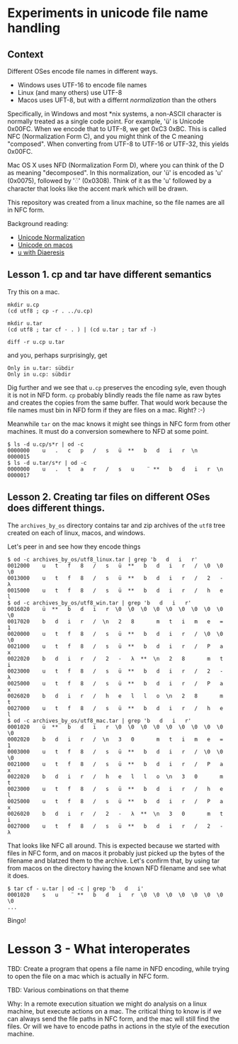 # Experiments in unicode file name handling

## Context

Different OSes encode file names in different ways.

- Windows uses UTF-16 to encode file names
- Linux (and many others) use UTF-8
- Macos uses UFT-8, but with a differnt *normalization* than the others

Specifically, in Windows and most *nix systems, a non-ASCII character
is normally treated as a single code point.  For example, 'ü' is
Unicode 0x00FC. When we encode that to UTF-8, we get 0xC3 0xBC.
This is called NFC (Normalization Form C), and you might think of
the C meaning "composed".  When converting from UTF-8 to UTF-16 or
UTF-32, this yields 0x00FC.

Mac OS X uses NFD (Normalization Form D), where you can think of
the D as meaning "decomposed". In this normalization, our 'ü' is
encoded as 'u' (0x0075), followed by '◌̈' (0x0308). Think of it as
the 'u' followed by a character that looks like the accent mark
which will be drawn.

This repository was created from a linux machine, so the file names are
all in NFC form.

Background reading:
- [Unicode Normalization](https://www.win.tue.nl/~aeb/linux/uc/nfc_vs_nfd.html)
- [Unicode on macos](https://gist.github.com/JamesChevalier/8448512)
- [u with Diaeresis](https://www.compart.com/en/unicode/U+00FC)

## Lesson 1. cp and tar have different semantics

Try this on a mac.

```
mkdir u.cp
(cd utf8 ; cp -r . ../u.cp)

mkdir u.tar
(cd utf8 ; tar cf - . ) | (cd u.tar ; tar xf -)

diff -r u.cp u.tar
```
and you, perhaps surprisingly, get
```
Only in u.tar: sübdir
Only in u.cp: sübdir
```

Dig further and we see that `u.cp` preserves the encoding syle, even
though it is not in NFD form.  `cp` probably blindly reads the file name
as raw bytes and creates the copies from the same buffer.  That would
work because the file names must bin in NFD form if they are files on
a mac. Right? :-)

Meanwhile `tar` on the mac knows it might see things in NFC form from
other machines. It must do a conversion somewhere to NFD at some point.

```
$ ls -d u.cp/s*r | od -c
0000000    u   .   c   p   /   s   ü  **   b   d   i   r  \n
0000015
$ ls -d u.tar/s*r | od -c
0000000    u   .   t   a   r   /   s   u    ̈  **   b   d   i   r  \n
0000017
```

## Lesson 2. Creating tar files on different OSes does different things.

The `archives_by_os` directory contains tar and zip archives
of the `utf8` tree created on each of linux, macos, and windows.

Let's peer in and see how they encode things

```
$ od -c archives_by_os/utf8_linux.tar | grep 'b   d   i   r'
0012000    u   t   f   8   /   s   ü  **   b   d   i   r   /  \0  \0  \0
0013000    u   t   f   8   /   s   ü  **   b   d   i   r   /   2   -   λ
0015000    u   t   f   8   /   s   ü  **   b   d   i   r   /   h   e   l
$ od -c archives_by_os/utf8_win.tar | grep 'b   d   i   r'
0016020    ü  **   b   d   i   r  \0  \0  \0  \0  \0  \0  \0  \0  \0  \0
0017020    b   d   i   r   /  \n   2   8       m   t   i   m   e   =   1
0020000    u   t   f   8   /   s   ü  **   b   d   i   r   /  \0  \0  \0
0021000    u   t   f   8   /   s   ü  **   b   d   i   r   /   P   a   x
0022020    b   d   i   r   /   2   -   λ  **  \n   2   8       m   t   i
0023000    u   t   f   8   /   s   ü  **   b   d   i   r   /   2   -   λ
0025000    u   t   f   8   /   s   ü  **   b   d   i   r   /   P   a   x
0026020    b   d   i   r   /   h   e   l   l   o  \n   2   8       m   t
0027000    u   t   f   8   /   s   ü  **   b   d   i   r   /   h   e   l
$ od -c archives_by_os/utf8_mac.tar | grep 'b   d   i   r'
0001020    ü  **   b   d   i   r  \0  \0  \0  \0  \0  \0  \0  \0  \0  \0
0002020    b   d   i   r   /  \n   3   0       m   t   i   m   e   =   1
0003000    u   t   f   8   /   s   ü  **   b   d   i   r   /  \0  \0  \0
0021000    u   t   f   8   /   s   ü  **   b   d   i   r   /   P   a   x
0022020    b   d   i   r   /   h   e   l   l   o  \n   3   0       m   t
0023000    u   t   f   8   /   s   ü  **   b   d   i   r   /   h   e   l
0025000    u   t   f   8   /   s   ü  **   b   d   i   r   /   P   a   x
0026020    b   d   i   r   /   2   -   λ  **  \n   3   0       m   t   i
0027000    u   t   f   8   /   s   ü  **   b   d   i   r   /   2   -   λ
```
That looks like NFC all around. This is expected because we started
with files in NFC form, and on macos it probably just picked up the bytes
of the filename and blatzed them to the archive. Let's confirm that,
by using tar from macos on the directory having the known NFD filename
and see what it does.

```
$ tar cf - u.tar | od -c | grep 'b   d   i'
0001020    s   u    ̈  **   b   d   i   r  \0  \0  \0  \0  \0  \0  \0  \0
...
```
Bingo!

# Lesson 3 - What interoperates

TBD: Create a program that opens a file name in NFD encoding, while
trying to open the file on a mac which is actually in NFC form.

TBD: Various combinations on that theme

Why: In a remote execution situation we might do analysis on a linux
machine, but execute actions on a mac. The critical thing to know is if
we can always send the file paths in NFC form, and the mac will still
find the files. Or will we have to encode paths in actions in the style
of the execution machine.
